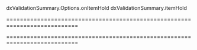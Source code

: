 <!--id-->dxValidationSummary.Options.onItemHold<!--/id-->
<!--EventForAction-->dxValidationSummary.itemHold<!--/EventForAction-->
===========================================================================
<!--hidden--><!--/hidden-->
===========================================================================

